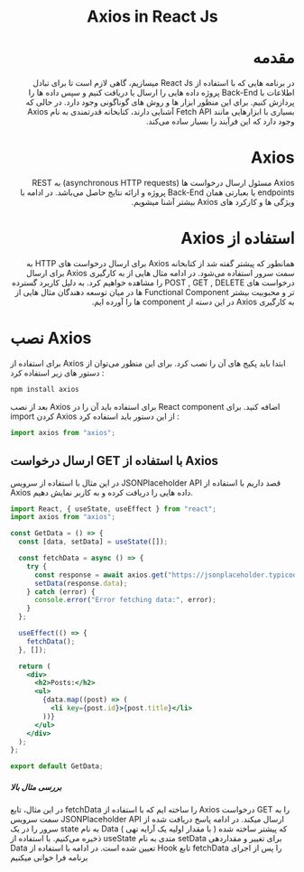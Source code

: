 
<h1 dir="rtl" align = "center"> Axios in React Js </h1>

<h1 dir="rtl" > مقدمه  </h1>

<p dir="rtl">
    در برنامه هایی که با استفاده از React Js میسازیم، گاهی لازم است تا برای تبادل اطلاعات با Back-End پروژه داده هایی را ارسال یا دریافت کنیم و سپس داده ها را پردازش کنیم. برای این منظور ابزار ها و روش های گوناگونی وجود دارد. در حالی که بسیاری با ابزارهایی مانند Fetch API آشنایی دارند، کتابخانه قدرتمندی به نام Axios وجود دارد که این فرآیند را بسیار ساده می‌کند. 
</p>


<h1 dir="rtl" >  Axios </h1>

<p dir="rtl">
 Axios مسئول ارسال درخواست ها (asynchronous HTTP requests) به REST endpoints یا بعبارتی همان Back-End پروژه و ارائه نتایج حاصل می‌باشد. در ادامه با ویژگی ها و کارکرد های Axios بیشتر آشنا میشویم. 
  
</p>

<h1 dir="rtl"> استفاده از Axios </h1>

<div dir="rtl">
    همانطور که پیشتر گفته شد از کتابخانه Axios برای ارسال درخواست های HTTP به سمت سرور استفاده می‌شود. در ادامه مثال هایی از به کارگیری Axios برای ارسال درخواست های POST , GET , DELETE را مشاهده خواهیم کرد. به دلیل کاربرد گسترده تر و محبوبیت بیشتر Functional Component ها در میان توسعه دهندگان مثال هایی از به کارگیری Axios در این دسته از component ها را آورده ایم.
</div>

<h1> نصب Axios </h1>

<p>
    برای استفاده از Axios ابتدا باید پکیج های آن را نصب کرد. برای این منظور می‌توان از دستور های زیر استفاده کرد :
</p>    


```cmd
npm install axios
```



<p>
    بعد از نصب Axios برای استفاده باید آن را در React component اضافه کنید. برای import کردن Axios از این دستور باید استفاده کرد :
</p>


```jsx
import axios from "axios";
```




<h2> ارسال درخواست GET با استفاده از Axios </h2>

<p>
    در این مثال با استفاده از سرویس JSONPlaceholder API قصد داریم با استفاده از Axios داده هایی را دریافت کرده و به کاربر نمایش دهیم.
</p>

```jsx
import React, { useState, useEffect } from "react";
import axios from "axios";

const GetData = () => {
  const [data, setData] = useState([]);

  const fetchData = async () => {
    try {
      const response = await axios.get("https://jsonplaceholder.typicode.com/posts");
      setData(response.data);
    } catch (error) {
      console.error("Error fetching data:", error);
    }
  };

  useEffect(() => {
    fetchData();
  }, []);

  return (
    <div>
      <h2>Posts:</h2>
      <ul>
        {data.map((post) => (
          <li key={post.id}>{post.title}</li>
        ))}
      </ul>
    </div>
  );
};

export default GetData;
```
<h5> بررسی مثال بالا </h5>

<p>
    در این مثال، تابع fetchData را ساخته ایم که با استفاده از Axios درخواست GET را به سمت سرویس JSONPlaceholder API ارسال میکند. در ادامه پاسخ دریافت شده از سرور را در یک state به نام Data ( با مقدار اولیه یک آرایه تهی ) که پیشتر ساخته شده  ذخیره می‌کنیم. با استفاده از useState متدی به نام setData برای تغییر و مقداردهی Data تعیین شده است.
    در ادامه با استفاده از Hook تابع fetchData را پس از اجرای برنامه فرا خوانی میکنیم
    
</p>
